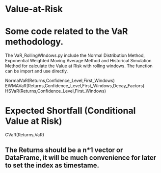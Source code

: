 # Value-at-Risk
# Some code related to the VaR methodology.
The VaR_RollingWIndows.py include the Normal Distribution Method, Exponential Weighted Moving Average Method and Historical Simulation Method for calculate the Value at Risk with rolling windows.
The function can be import and use directly.

NormalVaR(Returns,Confidence_Level,First_Windows)\
EWMAVaR(Returns,Confidence_Level,First_Windows,Decay_Factors)\
HSVaR(Returns,Confidence_Level,First_Windows)
# Expected Shortfall (Conditional Value at Risk)
CVaR(Returns,VaR)
## The Returns should be a n*1 vector or DataFrame, it will be much convenience for later to set the index as timestame. 
